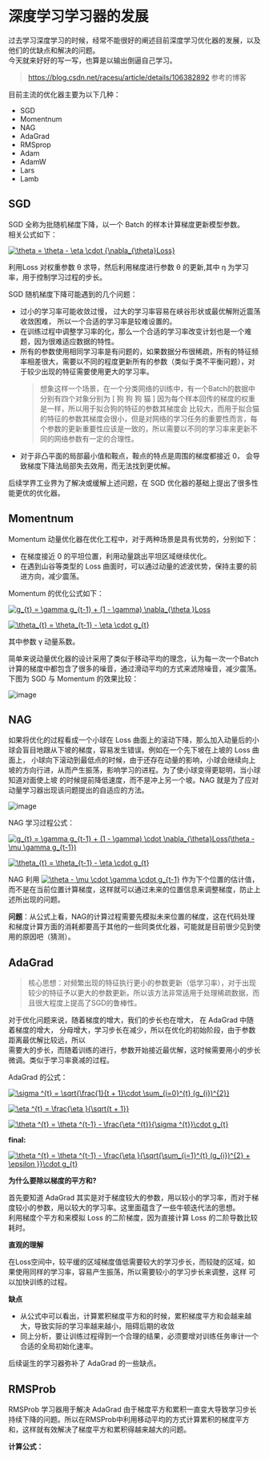 # 深度学习学习器的发展

过去学习深度学习的时候，经常不能很好的阐述目前深度学习优化器的发展，以及他们的优缺点和解决的问题。  
今天就来好好的写一写，也算是以输出倒逼自己学习。

> https://blog.csdn.net/racesu/article/details/106382892  参考的博客

目前主流的优化器主要为以下几种：

* SGD
* Momentnum
* NAG 
* AdaGrad 
* RMSprop
* Adam
* AdamW
* Lars
* Lamb

## SGD

SGD 全称为批随机梯度下降，以一个 Batch 的样本计算梯度更新模型参数。  
相关公式如下：  

<a href="https://www.codecogs.com/eqnedit.php?latex=\theta&space;=&space;\theta&space;-&space;\eta&space;\cdot&space;{\nabla_{\theta}Loss}" target="_blank"><img src="https://latex.codecogs.com/gif.latex?\theta&space;=&space;\theta&space;-&space;\eta&space;\cdot&space;{\nabla_{\theta}Loss}" title="\theta = \theta - \eta \cdot {\nabla_{\theta}Loss}" /></a>

利用Loss 对权重参数 θ 求导，然后利用梯度进行参数 θ 的更新,其中 η 为学习率，用于控制学习过程的步长。  

SGD 随机梯度下降可能遇到的几个问题：

* 过小的学习率可能收敛过慢， 过大的学习率容易在峡谷形状或最优解附近震荡收敛困难， 所以一个合适的学习率是较难设置的。
* 在训练过程中调整学习率的化，那么一个合适的学习率改变计划也是一个难题，因为很难适应数据的特性。
* 所有的参数使用相同学习率是有问题的，如果数据分布很稀疏，所有的特征频率相差很大，需要以不同的程度更新所有的参数（类似于类不平衡问题），对于较少出现的特征需要使用更大的学习率。  
    > 想象这样一个场景，在一个分类网络的训练中，有一个Batch的数据中分别有四个对象分别为 [ 狗 狗 狗 猫 ] 因为每个样本回传的梯度的权重是一样，所以用于拟合狗的特征的参数其梯度会
    > 比较大，而用于拟合猫的特征的参数其梯度会很小，但是对网络的学习任务的重要性而言，每个参数的更新重要性应该是一致的，所以需要以不同的学习率来更新不同的网络参数有一定的合理性。
* 对于非凸平面的局部最小值和鞍点，鞍点的特点是周围的梯度都接近 0， 会导致梯度下降法局部失去效用，而无法找到更优解。

后续学界工业界为了解决或缓解上述问题，在 SGD 优化器的基础上提出了很多性能更优的优化器。

## Momentnum

Momentum 动量优化器在优化工程中，对于两种场景是具有优势的，分别如下：  

* 在梯度接近 0 的平坦位置，利用动量跳出平坦区域继续优化。
* 在遇到山谷等类型的 Loss 曲面时，可以通过动量的滤波优势，保持主要的前进方向，减少震荡。  

Momentum 的优化公式如下：

<a href="https://www.codecogs.com/eqnedit.php?latex=g_{t}&space;=&space;\gamma&space;g_{t-1}&space;&plus;&space;(1&space;-&space;\gamma)&space;\nabla_{\theta&space;}Loss" target="_blank"><img src="https://latex.codecogs.com/gif.latex?g_{t}&space;=&space;\gamma&space;g_{t-1}&space;&plus;&space;(1&space;-&space;\gamma)&space;\nabla_{\theta&space;}Loss" title="g_{t} = \gamma g_{t-1} + (1 - \gamma) \nabla_{\theta }Loss" /></a>  

<a href="https://www.codecogs.com/eqnedit.php?latex=\theta_{t}&space;=&space;\theta_{t-1}&space;-&space;\eta&space;\cdot&space;g_{t}" target="_blank"><img src="https://latex.codecogs.com/gif.latex?\theta_{t}&space;=&space;\theta_{t-1}&space;-&space;\eta&space;\cdot&space;g_{t}" title="\theta_{t} = \theta_{t-1} - \eta \cdot g_{t}" /></a>

其中参数 γ 动量系数。  

简单来说动量优化器的设计采用了类似于移动平均的理念，认为每一次一个Batch计算的梯度中都包含了很多的噪音，通过滑动平均的方式来滤除噪音，减少震荡。  
下图为 SGD 与 Momentum 的效果比较： 

![image](https://user-images.githubusercontent.com/78289886/121833002-fc807000-ccfd-11eb-8849-2d3a89a45e37.png)

## NAG

如果将优化的过程看成一个小球在 Loss 曲面上的滚动下降，那么加入动量后的小球会盲目地跟从下坡的梯度，容易发生错误。例如在一个先下坡在上坡的 Loss 曲面上，
小球向下滚动到最低点的时候，由于还存在动量的影响，小球会继续向上坡的方向行进，从而产生振荡，影响学习的进程。为了使小球变得更聪明，当小球知道对面使上坡
的时候提前降低速度，而不是冲上另一个坡。NAG 就是为了应对动量学习器出现该问题提出的自适应的方法。

![image](https://user-images.githubusercontent.com/78289886/122141670-62950080-ce80-11eb-908c-1ae2716836bd.png)

NAG 学习过程公式：  

<a href="https://www.codecogs.com/eqnedit.php?latex=g_{t}&space;=&space;\gamma&space;g_{t-1}&space;&plus;&space;(1&space;-&space;\gamma)&space;\cdot&space;\nabla_{\theta}Loss(\theta&space;-&space;\mu&space;\gamma&space;g_{t-1})" target="_blank"><img src="https://latex.codecogs.com/gif.latex?g_{t}&space;=&space;\gamma&space;g_{t-1}&space;&plus;&space;(1&space;-&space;\gamma)&space;\cdot&space;\nabla_{\theta}Loss(\theta&space;-&space;\mu&space;\gamma&space;g_{t-1})" title="g_{t} = \gamma g_{t-1} + (1 - \gamma) \cdot \nabla_{\theta}Loss(\theta - \mu \gamma g_{t-1})" /></a>

<a href="https://www.codecogs.com/eqnedit.php?latex=\theta_{t}&space;=&space;\theta_{t-1}&space;-&space;\eta&space;\cdot&space;g_{t}" target="_blank"><img src="https://latex.codecogs.com/gif.latex?\theta_{t}&space;=&space;\theta_{t-1}&space;-&space;\eta&space;\cdot&space;g_{t}" title="\theta_{t} = \theta_{t-1} - \eta \cdot g_{t}" /></a>

NAG 利用 <a href="https://www.codecogs.com/eqnedit.php?latex=\theta&space;-&space;\mu&space;\cdot&space;\gamma&space;\cdot&space;g_{t-1}" target="_blank"><img src="https://latex.codecogs.com/gif.latex?\theta&space;-&space;\mu&space;\cdot&space;\gamma&space;\cdot&space;g_{t-1}" title="\theta - \mu \cdot \gamma \cdot g_{t-1}" /></a> 作为下个位置的估计值，而不是在当前位置计算梯度，这样就可以通过未来的位置信息来调整梯度，防止上述所出现的问题。

**问题**：从公式上看，NAG的计算过程需要先模拟未来位置的梯度，这在代码处理和梯度计算方面的消耗都要高于其他的一些同类优化器，可能就是目前很少见到使用的原因吧（猜测）。

## AdaGrad

> 核心思想：对频繁出现的特征执行更小的参数更新（低学习率），对于出现较少的特征予以更大的参数更新。所以该方法非常适用于处理稀疏数据，而且很大程度上提高了SGD的鲁棒性。

对于优化问题来说，随着梯度的增大，我们的步长也在增大， 在 AdaGrad 中随着梯度的增大， 分母增大，学习步长在减少，所以在优化的初始阶段，由于参数距离最优解比较远，所以  
需要大的步长，而随着训练的进行，参数开始接近最优解，这时候需要用小的步长微调。类似于学习率衰减的过程。

AdaGrad 的公式：  

<a href="https://www.codecogs.com/eqnedit.php?latex=\sigma&space;^{t}&space;=&space;\sqrt{\frac{1}{t&space;&plus;&space;1}\cdot&space;\sum_{i=0}^{t}&space;(g_{i})^{2}}" target="_blank"><img src="https://latex.codecogs.com/gif.latex?\sigma&space;^{t}&space;=&space;\sqrt{\frac{1}{t&space;&plus;&space;1}\cdot&space;\sum_{i=0}^{t}&space;(g_{i})^{2}}" title="\sigma ^{t} = \sqrt{\frac{1}{t + 1}\cdot \sum_{i=0}^{t} (g_{i})^{2}}" /></a>  

<a href="https://www.codecogs.com/eqnedit.php?latex=\eta&space;^{t}&space;=&space;\frac{\eta&space;}{\sqrt{t&space;-&space;1}}" target="_blank"><img src="https://latex.codecogs.com/gif.latex?\eta&space;^{t}&space;=&space;\frac{\eta&space;}{\sqrt{t&space;+&space;1}}" title="\eta ^{t} = \frac{\eta }{\sqrt{t + 1}}" /></a>  

<a href="https://www.codecogs.com/eqnedit.php?latex=\theta&space;^{t}&space;=&space;\theta&space;^{t-1}&space;-&space;\frac{\eta&space;^{t}}{\sigma&space;^{t}}\cdot&space;g_{t}" target="_blank"><img src="https://latex.codecogs.com/gif.latex?\theta&space;^{t}&space;=&space;\theta&space;^{t-1}&space;-&space;\frac{\eta&space;^{t}}{\sigma&space;^{t}}\cdot&space;g_{t}" title="\theta ^{t} = \theta ^{t-1} - \frac{\eta ^{t}}{\sigma ^{t}}\cdot g_{t}" /></a>

**final:**  

<a href="https://www.codecogs.com/eqnedit.php?latex=\theta&space;^{t}&space;=&space;\theta&space;^{t-1}&space;-&space;\frac{\eta&space;}{\sqrt{\sum_{i=1}^{t}&space;(g_{i})^{2}&space;&plus;&space;\epsilon&space;}}\cdot&space;g_{t}" target="_blank"><img src="https://latex.codecogs.com/gif.latex?\theta&space;^{t}&space;=&space;\theta&space;^{t-1}&space;-&space;\frac{\eta&space;}{\sqrt{\sum_{i=1}^{t}&space;(g_{i})^{2}&space;&plus;&space;\epsilon&space;}}\cdot&space;g_{t}" title="\theta ^{t} = \theta ^{t-1} - \frac{\eta }{\sqrt{\sum_{i=1}^{t} (g_{i})^{2} + \epsilon }}\cdot g_{t}" /></a>  

**为什么要除以梯度的平方和?**  

首先要知道 AdaGrad 其实是对于梯度较大的参数，用以较小的学习率，而对于梯度较小的参数，用以较大的学习率。这里面蕴含了一些牛顿迭代法的思想。  
利用梯度个平方和来模拟 Loss 的二阶梯度，因为直接计算 Loss 的二阶导数比较耗时。

**直观的理解**

在Loss空间中，较平缓的区域梯度值低需要较大的学习步长，而较陡的区域，如果使用同样的学习率，容易产生振荡，所以需要较小的学习步长来调整，这样
可以加快训练的过程。

**缺点**

* 从公式中可以看出，计算累积梯度平方和的时候，累积梯度平方和会越来越大，导致实际的学习率越来越小，阻碍后期的收敛
* 同上分析，要让训练过程得到一个合理的结果，必须要增对训练任务审计一个合适的全局初始化速率。

后续诞生的学习器弥补了 AdaGrad 的一些缺点。

## RMSProb

RMSProb 学习器用于解决 AdaGrad 由于梯度平方和累积一直变大导致学习步长持续下降的问题。所以在RMSProb中利用移动平均的方式计算累积的梯度平方  
和，这样就有效解决了梯度平方和累积得越来越大的问题。

**计算公式：**



